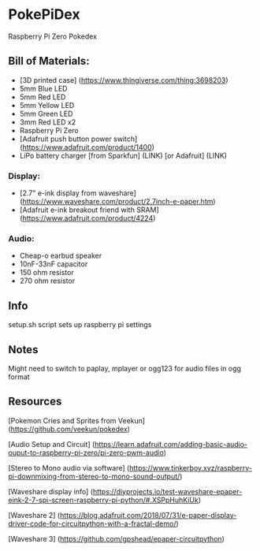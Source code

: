 # PokePiDex
Raspberry Pi Zero Pokedex

## Bill of Materials:
- [3D printed case] (https://www.thingiverse.com/thing:3698203)
- 5mm Blue LED
- 5mm Red LED
- 5mm Yellow LED
- 5mm Green LED
- 3mm Red LED x2
- Raspberry Pi Zero
- [Adafruit push button power switch] (https://www.adafruit.com/product/1400)
- LiPo battery charger [from Sparkfun] (LINK) [or Adafruit] (LINK)

### Display:
- [2.7" e-ink display from waveshare] (https://www.waveshare.com/product/2.7inch-e-paper.htm)
- [Adafruit e-ink breakout friend with SRAM] (https://www.adafruit.com/product/4224)

### Audio:
- Cheap-o earbud speaker
- 10nF-33nF capacitor
- 150 ohm resistor
- 270 ohm resistor

## Info
setup.sh script sets up raspberry pi settings

## Notes
Might need to switch to paplay, mplayer or ogg123 for audio files in ogg format

## Resources
[Pokemon Cries and Sprites from Veekun] (https://github.com/veekun/pokedex)

[Audio Setup and Circuit] (https://learn.adafruit.com/adding-basic-audio-ouput-to-raspberry-pi-zero/pi-zero-pwm-audio)

[Stereo to Mono audio via software]  (https://www.tinkerboy.xyz/raspberry-pi-downmixing-from-stereo-to-mono-sound-output/)

[Waveshare display info] (https://diyprojects.io/test-waveshare-epaper-eink-2-7-spi-screen-raspberry-pi-python/#.XSPpHuhKiUk)

[Waveshare 2] (https://blog.adafruit.com/2018/07/31/e-paper-display-driver-code-for-circuitpython-with-a-fractal-demo/)

[Waveshare 3] (https://github.com/gpshead/epaper-circuitpython)